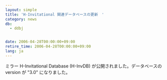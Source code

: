 ```yaml
---
layout: simple
title: 'H-Invitational 関連データベースの更新　'
category: news
db:
  - ddbj


date: 2006-04-28T00:00:00+09:00
retire_time: 2006-04-28T00:00:00+09:00
lang: ja
---
```


ミラー H-Invitational Database (H-InvDB) が公開されました。データベースのversion が "3.0" になりました。
